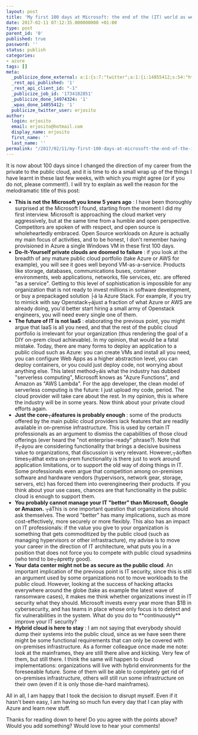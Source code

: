```yaml
---
layout: post
title: 'My first 100 days at Microsoft: the end of the (IT) world as we know it'
date: 2017-02-11 07:12:35.000000000 +01:00
type: post
parent_id: '0'
published: true
password: ''
status: publish
categories:
- azure
tags: []
meta:
  _publicize_done_external: a:1:{s:7:"twitter";a:1:{i:14855412;s:54:"https://twitter.com/erjosito/status/830298471584374784";}}
  _rest_api_published: '1'
  _rest_api_client_id: "-1"
  _publicize_job_id: '1734182851'
  _publicize_done_14974324: '1'
  _wpas_done_14855412: '1'
  publicize_twitter_user: erjosito
author:
  login: erjosito
  email: erjosito@hotmail.com
  display_name: erjosito
  first_name: ''
  last_name: ''
permalink: "/2017/02/11/my-first-100-days-at-microsoft-the-end-of-the-it-world-as-we-know-it/"
---
```

It is now about 100 days since I changed the direction of my career from the private to the public cloud, and it is time to do a small wrap up of the things I have learnt in these last few weeks, with which you might agree (or if you do not, please comment!). I will try to explain as well the reason for the melodramatic title of this post:

- **This is not the Microsoft you knew 5 years ago** : I have been thoroughly surprised at the Microsoft I found, starting from the moment I did my first interview. Microsoft is approaching the cloud market very aggressively, but at the same time from a humble and open perspective. Competitors are spoken of with respect, and open source is wholeheartedly embraced. Open Source workloads on Azure is actually my main focus of activities, and to be honest, I don't remember having provisioned in Azure a single Windows VM in these first 100 days.
- **Do-It-Yourself private clouds are doomed to failure** : if you look at the breadth of any mature public cloud portfolio (take Azure or AWS for example), you will see it goes well beyond VM-as-a-service. Products like storage, databases, communications buses, container environments, web applications, networks, file services, etc. are offered "as a service". Getting to this level of sophistication is impossible for any organization that is not ready to invest millions in software development, or buy a prepackaged solution ├á la Azure Stack. For example, if you try to mimick with say Openstack┬ájust a fraction of what Azure or AWS are already doing, you'd better start hiring a small army of Openstack engineers, you will need every single one of them.
- **The future of IT is not IaaS** : elaborating the previous point, you might argue that IaaS is all you need, and that the rest of the public cloud portfolio is irrelevant for your organization (thus rendering the goal of a DIY on-prem cloud achievable). In my opinion, that would be a fatal mistake. Today, there are many forms to deploy an application to a public cloud such as Azure: you can create VMs and install all you need, you can configure Web Apps as a higher abstraction level, you can deploy containers, or you could just deploy code, not worrying about anything else. This latest method┬áis what the industry has dubbed "serverless computing", Microsoft knows as "Azure Functions", and Amazon as "AWS Lambda". For the app developer, the clean model of serverless computing is the future: I just upload my code, period. The cloud provider will take care about the rest. In my opinion, this is where the industry will be in some years. Now think about your private cloud efforts again.
- **Just the core┬áfeatures is probably enough** : some of the products offered by the main public cloud providers lack features that are readily available in on-premise infrastructure. This is used by certain IT professionals as an argument to dismiss the capabilities of those cloud offerings (ever heard the "not enterprise-ready" phrase?). Note that if┬áyou are considering functionality that brings a decisive business value to organizations, that discussion is very relevant. However,┬áoften times┬áthat extra on-prem functionality is there just to work around application limitations, or to support the old way of doing things in IT. Some professionals even argue that competition among on-premises software and hardware vendors (hypervisors, network gear, storage, servers, etc) has forced them into overengineering their products. If you think about your use cases, chances are that functionality in the public cloud is enough to support them.
- **You probably cannot manage your IT "better" than Microsoft, Google or Amazon.** ┬áThis is one important question that organizations should ask themselves. The word "better" has many implications, such as more cost-effectively, more securely or more flexibly. This also has an impact on IT professionals: if the value you give to your organization is something that gets commoditized by the public cloud (such as managing hypervisors or other infrastracture), my advise is to move your career in the direction of IT architecture, what puts you in a position that does not force you to compete with public cloud sysadmins (who tend to be┬ápretty good).
- **Your data center might not be as secure as the public cloud**. An important implication of the previous point is IT security, since this is still an argument used by some organizations not to move workloads to the public cloud. However, looking at the success of hacking attacks everywhere around the globe (take as example the latest wave of ransomware cases), it makes me think whether organizations invest in IT security what they should. Microsoft invests every year more than $1B in cybersecurity, and has teams in place whose only focus is to detect and fix vulnerabilities in the system. What do you do to \*\*continuously\*\* improve your IT security?
- **Hybrid cloud is here to stay** : I am not saying that everybody should dump their systems into the public cloud, since as we have seen there might be some functional requirements that can only be covered with on-premises infrastructure. As a former colleague once made me note: look at the mainframes, they are still there alive and kicking. Very few of them, but still there. I think the same will happen to cloud implementations: organizations will live with hybrid environments for the foreseeable future. Some of them will be able to completely get rid of on-premises infrastructure, others will still run some infrastructure on their own (even if it is only those die-hard mainframes).

All in all, I am happy that I took the decision to disrupt myself. Even if it hasn't been easy, I am having so much fun every day that I can play with Azure and learn new stuff.

Thanks for reading down to here! Do you agree with the points above? Would you add something? Would love to hear your comments!

